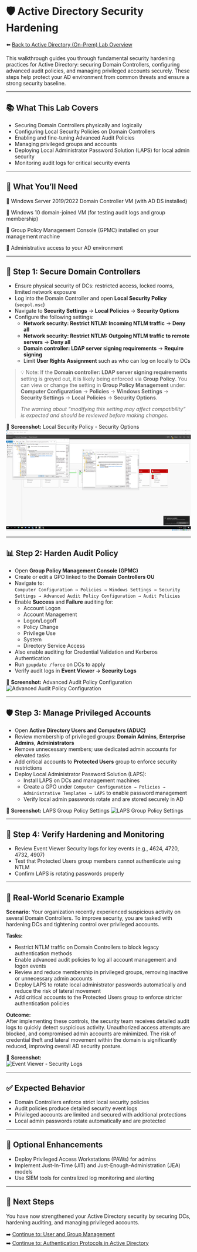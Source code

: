 # 🛡️ Active Directory Security Hardening

⬅️ [Back to Active Directory (On-Prem) Lab Overview](./README.md)

This walkthrough guides you through fundamental security hardening practices for Active Directory: securing Domain Controllers, configuring advanced audit policies, and managing privileged accounts securely. These steps help protect your AD environment from common threats and ensure a strong security baseline.

---

## 📚 What This Lab Covers

- Securing Domain Controllers physically and logically  
- Configuring Local Security Policies on Domain Controllers  
- Enabling and fine-tuning Advanced Audit Policies  
- Managing privileged groups and accounts  
- Deploying Local Administrator Password Solution (LAPS) for local admin security  
- Monitoring audit logs for critical security events

---

## 📝 What You’ll Need

🔹 Windows Server 2019/2022 Domain Controller VM (with AD DS installed)

🔹 Windows 10 domain-joined VM (for testing audit logs and group membership)

🔹 Group Policy Management Console (GPMC) installed on your management machine

🔹 Administrative access to your AD environment

---

## 🔐 Step 1: Secure Domain Controllers

- Ensure physical security of DCs: restricted access, locked rooms, limited network exposure  
- Log into the Domain Controller and open **Local Security Policy** (`secpol.msc`)  
- Navigate to **Security Settings** → **Local Policies** → **Security Options**  
- Configure the following settings:  
  - **Network security: Restrict NTLM: Incoming NTLM traffic** → **Deny all**  
  - **Network security: Restrict NTLM: Outgoing NTLM traffic to remote servers** → **Deny all**  
  - **Domain controller: LDAP server signing requirements** → **Require signing**  
  - Limit **User Rights Assignment** such as who can log on locally to DCs

> 💡 Note: If the **Domain controller: LDAP server signing requirements** setting is greyed out, it is likely being enforced via **Group Policy**. You can view or change the setting in **Group Policy Management** under:
**Computer Configuration** → **Policies** → **Windows Settings** → **Security Settings** → **Local Policies** → **Security Options**.
> 
> *The warning about “modifying this setting may affect compatibility” is expected and should be reviewed before making changes.*

📸 **Screenshot:** Local Security Policy - Security Options
![Local Security Policy - Security Options](./screenshots/ad-security-hardening/01local-security-policy-security-options.png)

---

## 📊 Step 2: Harden Audit Policy

- Open **Group Policy Management Console (GPMC)**  
- Create or edit a GPO linked to the **Domain Controllers OU**  
- Navigate to:  
  `Computer Configuration → Policies → Windows Settings → Security Settings → Advanced Audit Policy Configuration → Audit Policies`  
- Enable **Success** and **Failure** auditing for:  
  - Account Logon  
  - Account Management  
  - Logon/Logoff  
  - Policy Change  
  - Privilege Use  
  - System  
  - Directory Service Access  
- Also enable auditing for Credential Validation and Kerberos Authentication  
- Run `gpupdate /force` on DCs to apply  
- Verify audit logs in **Event Viewer → Security Logs**  

📸 **Screenshot:** Advanced Audit Policy Configuration  
![Advanced Audit Policy Configuration](./screenshots/ad-security-hardening/audit-policy-settings.png)

---

## 🛡️ Step 3: Manage Privileged Accounts

- Open **Active Directory Users and Computers (ADUC)**  
- Review membership of privileged groups: **Domain Admins**, **Enterprise Admins**, **Administrators**  
- Remove unnecessary members; use dedicated admin accounts for elevated tasks  
- Add critical accounts to **Protected Users** group to enforce security restrictions  
- Deploy Local Administrator Password Solution (LAPS):  
  - Install LAPS on DCs and management machines  
  - Create a GPO under `Computer Configuration → Policies → Administrative Templates → LAPS` to enable password management  
  - Verify local admin passwords rotate and are stored securely in AD  

📸 **Screenshot:** LAPS Group Policy Settings
![LAPS Group Policy Settings](./screenshots/ad-security-hardening/laps-gpo-settings.png)

---

## 🔎 Step 4: Verify Hardening and Monitoring

- Review Event Viewer Security logs for key events (e.g., 4624, 4720, 4732, 4907)  
- Test that Protected Users group members cannot authenticate using NTLM  
- Confirm LAPS is rotating passwords properly  

---

## 🔄 Real-World Scenario Example

**Scenario:** Your organization recently experienced suspicious activity on several Domain Controllers. To improve security, you are tasked with hardening DCs and tightening control over privileged accounts.

**Tasks:**
- Restrict NTLM traffic on Domain Controllers to block legacy authentication methods  
- Enable advanced audit policies to log all account management and logon events  
- Review and reduce membership in privileged groups, removing inactive or unnecessary admin accounts  
- Deploy LAPS to rotate local administrator passwords automatically and reduce the risk of lateral movement  
- Add critical accounts to the Protected Users group to enforce stricter authentication policies  

**Outcome:**  
After implementing these controls, the security team receives detailed audit logs to quickly detect suspicious activity. Unauthorized access attempts are blocked, and compromised admin accounts are minimized. The risk of credential theft and lateral movement within the domain is significantly reduced, improving overall AD security posture.

📸 **Screenshot:**  
![Event Viewer - Security Logs](./screenshots/ad-security-hardening/event-viewer-security-logs.png)

---

## ✅ Expected Behavior
- Domain Controllers enforce strict local security policies  
- Audit policies produce detailed security event logs  
- Privileged accounts are limited and secured with additional protections  
- Local admin passwords rotate automatically and are protected  

---

## 🔄 Optional Enhancements
- Deploy Privileged Access Workstations (PAWs) for admins  
- Implement Just-In-Time (JIT) and Just-Enough-Administration (JEA) models  
- Use SIEM tools for centralized log monitoring and alerting  

---

## 🔗 Next Steps

You have now strengthened your Active Directory security by securing DCs, hardening auditing, and managing privileged accounts.

➡️ [Continue to: User and Group Management](./user-and-group-management.md)  
➡️ [Continue to: Authentication Protocols in Active Directory](./authentication-protocols-in-active-directory.md)
